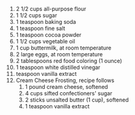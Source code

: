 1. 2 1/2 cups all-purpose flour
2. 1 1/2 cups sugar
3. 1 teaspoon baking soda
4. 1 teaspoon fine salt
5. 1 teaspoon cocoa powder
6. 1 1/2 cups vegetable oil
7. 1 cup buttermilk, at room temperature
8. 2 large eggs, at room temperature
9. 2 tablespoons red food coloring (1 ounce)
10. 1 teaspoon white distilled vinegar
11. teaspoon vanilla extract
12. Cream Cheese Frosting, recipe follows
    1. 1 pound cream cheese, softened
    2. 4 cups sifted confectioners' sugar
    3. 2 sticks unsalted butter (1 cup), softened
    4. 1 teaspoon vanilla extract